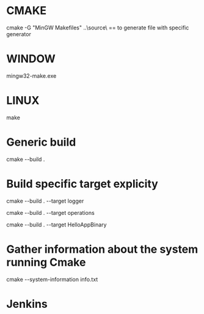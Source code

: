 # CMAKE
cmake -G "MinGW Makefiles" ..\source\ == to generate file with specific generator
# WINDOW
mingw32-make.exe
# LINUX
make
# Generic build
cmake --build .
# Build specific target explicity
cmake --build . --target logger

cmake --build . --target operations

cmake --build . --target HelloAppBinary
# Gather information about the system running Cmake
cmake --system-information info.txt
# Jenkins